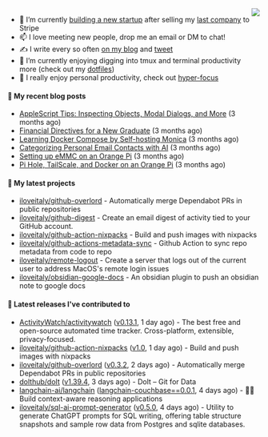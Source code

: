 <img align="right" src="https://github-readme-stats.vercel.app/api?username=iloveitaly&show_icons=true&text_color=718096&hide_title=true"/>

- 🔭 I’m currently [building a new startup](https://mikebian.co/bye-stripe-on-to-the-next-adventure/) after selling my [last company](https://suitesync.io) to Stripe
- 📫 I love meeting new people, drop me an email or DM to chat!
- ✍️ I write every so often [on my blog](http://mikebian.co/) and [tweet](https://twitter.com/mike_bianco)
- 🌱 I’m currently enjoying digging into tmux and terminal productivity more (check out my [dotfiles](https://github.com/iloveitaly/dotfiles))
- 💬 I really enjoy personal productivity, check out [hyper-focus](https://github.com/iloveitaly/hyper-focus)

#### 📜 My recent blog posts


- [AppleScript Tips: Inspecting Objects, Modal Dialogs, and More](https://mikebian.co/applescript-tips-inspecting-objects-modal-dialogs-and-more/) (3 months ago)
- [Financial Directives for a New Graduate](https://mikebian.co/financial-directives-for-a-new-graduate/) (3 months ago)
- [Learning Docker Compose by Self-hosting Monica](https://mikebian.co/learning-docker-compose-by-self-hosting-monica/) (3 months ago)
- [Categorizing Personal Email Contacts with AI](https://mikebian.co/categorizing-personal-email-contacts-with-ai/) (3 months ago)
- [Setting up eMMC on an Orange Pi](https://mikebian.co/setting-up-emmc-on-an-orange-pi/) (3 months ago)
- [Pi Hole, TailScale, and Docker on an Orange Pi](https://mikebian.co/pi-hole-tailscale-and-docker-on-an-orange-pi/) (3 months ago)

#### 🌱 My latest projects


- [iloveitaly/github-overlord](https://github.com/iloveitaly/github-overlord) - Automatically merge Dependabot PRs in public repositories
- [iloveitaly/github-digest](https://github.com/iloveitaly/github-digest) - Create an email digest of activity tied to your GitHub account.
- [iloveitaly/github-action-nixpacks](https://github.com/iloveitaly/github-action-nixpacks) - Build and push images with nixpacks
- [iloveitaly/github-actions-metadata-sync](https://github.com/iloveitaly/github-actions-metadata-sync) - Github Action to sync repo metadata from code to repo
- [iloveitaly/remote-logout](https://github.com/iloveitaly/remote-logout) - Create a server that logs out of the current user to address MacOS&#39;s remote login issues
- [iloveitaly/obsidian-google-docs](https://github.com/iloveitaly/obsidian-google-docs) - An obsidian plugin to push an obsidian note to google docs

#### 🔭 Latest releases I've contributed to


- [ActivityWatch/activitywatch](https://github.com/ActivityWatch/activitywatch) ([v0.13.1](https://github.com/ActivityWatch/activitywatch/releases/tag/v0.13.1), 1 day ago) - The best free and open-source automated time tracker. Cross-platform, extensible, privacy-focused.
- [iloveitaly/github-action-nixpacks](https://github.com/iloveitaly/github-action-nixpacks) ([v1.0](https://github.com/iloveitaly/github-action-nixpacks/releases/tag/v1.0), 1 day ago) - Build and push images with nixpacks
- [iloveitaly/github-overlord](https://github.com/iloveitaly/github-overlord) ([v0.3.2](https://github.com/iloveitaly/github-overlord/releases/tag/v0.3.2), 2 days ago) - Automatically merge Dependabot PRs in public repositories
- [dolthub/dolt](https://github.com/dolthub/dolt) ([v1.39.4](https://github.com/dolthub/dolt/releases/tag/v1.39.4), 3 days ago) - Dolt – Git for Data
- [langchain-ai/langchain](https://github.com/langchain-ai/langchain) ([langchain-couchbase==0.0.1](https://github.com/langchain-ai/langchain/releases/tag/langchain-couchbase%3D%3D0.0.1), 4 days ago) - 🦜🔗 Build context-aware reasoning applications
- [iloveitaly/sql-ai-prompt-generator](https://github.com/iloveitaly/sql-ai-prompt-generator) ([v0.5.0](https://github.com/iloveitaly/sql-ai-prompt-generator/releases/tag/v0.5.0), 4 days ago) - Utility to generate ChatGPT prompts for SQL writing, offering table structure snapshots and sample row data from Postgres and sqlite databases.
